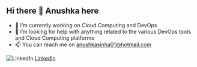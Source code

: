 ## Hi there 👋 Anushka here

- 🔭 I’m currently working on Cloud Computing and DevOps
- 🤔 I’m looking for help with anything related to the various DevOps tools and Cloud Computing platforms
- 📫 You can  reach me on anushkasinha01@hotmail.com

![LinkedIn](https://img.shields.io/badge/-LinkedIn-blue?style=flat&logo=linkedin)
[LinkedIn](https://www.linkedin.com/in/anushka-sinha-571a07248)

